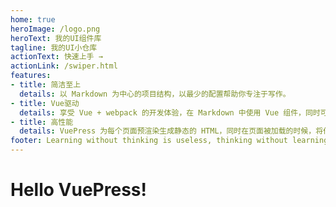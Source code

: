 ```yaml
---
home: true
heroImage: /logo.png
heroText: 我的UI组件库
tagline: 我的UI小仓库
actionText: 快速上手 →
actionLink: /swiper.html
features:
- title: 简洁至上
  details: 以 Markdown 为中心的项目结构，以最少的配置帮助你专注于写作。
- title: Vue驱动
  details: 享受 Vue + webpack 的开发体验，在 Markdown 中使用 Vue 组件，同时可以使用 Vue 来开发自定义主题。
- title: 高性能
  details: VuePress 为每个页面预渲染生成静态的 HTML，同时在页面被加载的时候，将作为 SPA 运行。
footer: Learning without thinking is useless, thinking without learning is perilous.
---
```

# Hello VuePress!


